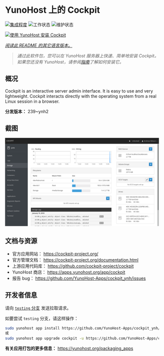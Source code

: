 <!--
注意：此 README 由 <https://github.com/YunoHost/apps/tree/master/tools/readme_generator> 自动生成
请勿手动编辑。
-->

# YunoHost 上的 Cockpit

[![集成程度](https://dash.yunohost.org/integration/cockpit.svg)](https://ci-apps.yunohost.org/ci/apps/cockpit/) ![工作状态](https://ci-apps.yunohost.org/ci/badges/cockpit.status.svg) ![维护状态](https://ci-apps.yunohost.org/ci/badges/cockpit.maintain.svg)

[![使用 YunoHost 安装 Cockpit](https://install-app.yunohost.org/install-with-yunohost.svg)](https://install-app.yunohost.org/?app=cockpit)

*[阅读此 README 的其它语言版本。](./ALL_README.md)*

> *通过此软件包，您可以在 YunoHost 服务器上快速、简单地安装 Cockpit。*  
> *如果您还没有 YunoHost，请参阅[指南](https://yunohost.org/install)了解如何安装它。*

## 概况

Cockpit is an interactive server admin interface. It is easy to use and very lightweight. Cockpit interacts directly with the operating system from a real Linux session in a browser.

**分发版本：** 239~ynh2

## 截图

![Cockpit 的截图](./doc/screenshots/screenshot-storage.png)

## 文档与资源

- 官方应用网站： <https://cockpit-project.org/>
- 官方管理文档： <https://cockpit-project.org/documentation.html>
- 上游应用代码库： <https://github.com/cockpit-project/cockpit>
- YunoHost 商店： <https://apps.yunohost.org/app/cockpit>
- 报告 bug： <https://github.com/YunoHost-Apps/cockpit_ynh/issues>

## 开发者信息

请向 [`testing` 分支](https://github.com/YunoHost-Apps/cockpit_ynh/tree/testing) 发送拉取请求。

如要尝试 `testing` 分支，请这样操作：

```bash
sudo yunohost app install https://github.com/YunoHost-Apps/cockpit_ynh/tree/testing --debug
或
sudo yunohost app upgrade cockpit -u https://github.com/YunoHost-Apps/cockpit_ynh/tree/testing --debug
```

**有关应用打包的更多信息：** <https://yunohost.org/packaging_apps>
